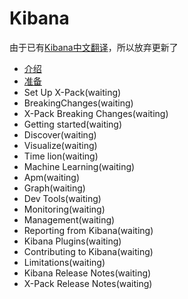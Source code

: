 # Kibana

由于已有[Kibana中文翻译](http://167.160.183.150:8080/cn/index.html)，所以放弃更新了

- [介绍](01Introduction/index.md)
- [准备](02SetUpKibana/index.md)
- Set Up X-Pack(waiting)
- BreakingChanges(waiting)
- X-Pack Breaking Changes(waiting)
- Getting started(waiting)
- Discover(waiting)
- Visualize(waiting)
- Time lion(waiting)
- Machine Learning(waiting)
- Apm(waiting)
- Graph(waiting)
- Dev Tools(waiting)
- Monitoring(waiting)
- Management(waiting)
- Reporting from Kibana(waiting)
- Kibana Plugins(waiting)
- Contributing to Kibana(waiting)
- Limitations(waiting)
- Kibana Release Notes(waiting)
- X-Pack Release Notes(waiting)